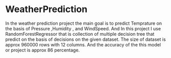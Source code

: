 # WeatherPrediction
In the weather prediction project the main goal is to predict Temprature on the basis of Pressure ,Humidity , and WindSpeed.
And In this project I use RandomForestRegressor that is collection of multiple decision tree that predict on the basis of decisions on the given dataset.
The size of dataset is approx 960000 rows with 12 columns.
And the accuracy of the this model or project is approx 86 percentage.
